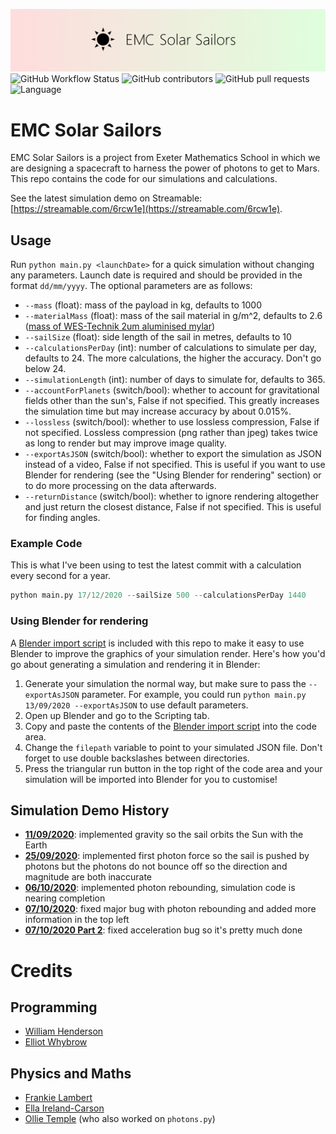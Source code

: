 ![Banner](images/banner.png)
![GitHub Workflow Status](https://img.shields.io/github/workflow/status/w-henderson/EMC-Solar-Sailors/EMC-Solar-Sailors%20Tests) ![GitHub contributors](https://img.shields.io/github/contributors/w-henderson/EMC-Solar-Sailors) ![GitHub pull requests](https://img.shields.io/github/issues-pr/w-henderson/EMC-Solar-Sailors) ![Language](https://img.shields.io/badge/language-Python-blue)

# EMC Solar Sailors
EMC Solar Sailors is a project from Exeter Mathematics School in which we are designing a spacecraft to harness the power of photons to get to Mars. This repo contains the code for our simulations and calculations.

See the latest simulation demo on Streamable: [https://streamable.com/6rcw1e](https://streamable.com/6rcw1e).

## Usage
Run `python main.py <launchDate>` for a quick simulation without changing any parameters. Launch date is required and should be provided in the format `dd/mm/yyyy`. The optional parameters are as follows:
- `--mass` (float): mass of the payload in kg, defaults to 1000
- `--materialMass` (float): mass of the sail material in g/m^2, defaults to 2.6 ([mass of WES-Technik 2um aluminised mylar](https://homefly.com/reference/Covering%20Weights.htm))
- `--sailSize` (float): side length of the sail in metres, defaults to 10
- `--calculationsPerDay` (int): number of calculations to simulate per day, defaults to 24. The more calculations, the higher the accuracy. Don't go below 24.
- `--simulationLength` (int): number of days to simulate for, defaults to 365.
- `--accountForPlanets` (switch/bool): whether to account for gravitational fields other than the sun's, False if not specified. This greatly increases the simulation time but may increase accuracy by about 0.015%.
- `--lossless` (switch/bool): whether to use lossless compression, False if not specified. Lossless compression (png rather than jpeg) takes twice as long to render but may improve image quality.
- `--exportAsJSON` (switch/bool): whether to export the simulation as JSON instead of a video, False if not specified. This is useful if you want to use Blender for rendering (see the "Using Blender for rendering" section) or to do more processing on the data afterwards.
- `--returnDistance` (switch/bool): whether to ignore rendering altogether and just return the closest distance, False if not specified. This is useful for finding angles.

### Example Code
This is what I've been using to test the latest commit with a calculation every second for a year.
```py
python main.py 17/12/2020 --sailSize 500 --calculationsPerDay 1440
```

### Using Blender for rendering
A [Blender import script](https://github.com/w-henderson/EMC-Solar-Sailors/blob/master/modules/blenderImportScript.py) is included with this repo to make it easy to use Blender to improve the graphics of your simulation render. Here's how you'd go about generating a simulation and rendering it in Blender:
1. Generate your simulation the normal way, but make sure to pass the `--exportAsJSON` parameter. For example, you could run `python main.py 13/09/2020 --exportAsJSON` to use default parameters.
2. Open up Blender and go to the Scripting tab.
3. Copy and paste the contents of the [Blender import script](https://github.com/w-henderson/EMC-Solar-Sailors/blob/master/modules/blenderImportScript.py) into the code area.
4. Change the `filepath` variable to point to your simulated JSON file. Don't forget to use double backslashes between directories.
5. Press the triangular run button in the top right of the code area and your simulation will be imported into Blender for you to customise!

## Simulation Demo History
- [**11/09/2020**](https://streamable.com/l6im9k): implemented gravity so the sail orbits the Sun with the Earth
- [**25/09/2020**](https://streamable.com/7dkyk2): implemented first photon force so the sail is pushed by photons but the photons do not bounce off so the direction and magnitude are both inaccurate
- [**06/10/2020**](https://streamable.com/dx7v8b): implemented photon rebounding, simulation code is nearing completion
- [**07/10/2020**](https://streamable.com/j7htrl): fixed major bug with photon rebounding and added more information in the top left
- [**07/10/2020 Part 2**](https://streamable.com/6rcw1e): fixed acceleration bug so it's pretty much done

# Credits

## Programming
- [William Henderson](https://github.com/w-henderson)
- [Elliot Whybrow](https://github.com/flauntingspade4)

## Physics and Maths
- [Frankie Lambert](https://github.com/Chrome599)
- [Ella Ireland-Carson](https://github.com/ellaic0404)
- [Ollie Temple](https://github.com/olivertemple) (who also worked on `photons.py`)